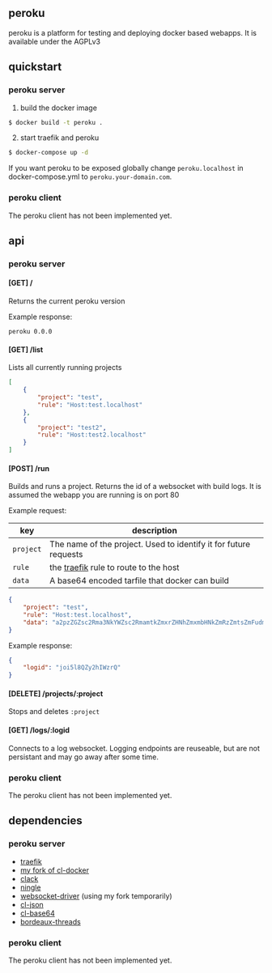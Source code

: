 ## peroku

peroku is a platform for testing and deploying docker based webapps.
It is available under the AGPLv3

## quickstart

### peroku server

1. build the docker image

```bash
$ docker build -t peroku .
```

2. start traefik and peroku

```bash
$ docker-compose up -d
```

If you want peroku to be exposed globally change `peroku.localhost` in
docker-compose.yml to `peroku.your-domain.com`.

### peroku client

The peroku client has not been implemented yet.

## api

### peroku server

#### [GET] /

Returns the current peroku version

Example response:

```
peroku 0.0.0
```

#### [GET] /list

Lists all currently running projects

```json
[
    {
        "project": "test",
        "rule": "Host:test.localhost"
    },
    {
        "project": "test2",
        "rule": "Host:test2.localhost"
    }
]
```

#### [POST] /run

Builds and runs a project. Returns the id of a websocket with build logs.
It is assumed the webapp you are running is on port 80

Example request:

| key       | description |
| --------- | ----------- |
| `project` | The name of the project. Used to identify it for future requests |
| `rule`    | the [traefik](https://traefik.io) rule to route to the host |
| `data`    | A base64 encoded tarfile that docker can build |

```json
{
    "project": "test",
    "rule": "Host:test.localhost",
    "data": "a2pzZGZsc2Rma3NkYWZsc2RmamtkZmxrZHNhZmxmbHNkZmRzZmtsZmFudm4gb2V"
}
```

Example response:

```json
{
    "logid": "joi5l8QZy2hIWzrQ"
}
```

#### [DELETE] /projects/:project

Stops and deletes `:project`

#### [GET] /logs/:logid

Connects to a log websocket. Logging endpoints are reuseable, but are not
persistant and may go away after some time.

### peroku client

The peroku client has not been implemented yet.

## dependencies

### peroku server

- [traefik](https://traefik.io)
- [my fork of cl-docker](https://github.com/Petelliott/cl-docker)
- [clack](https://github.com/fukamachi/clack)
- [ningle](https://github.com/fukamachi/ningle)
- [websocket-driver](https://github.com/Petelliott/websocket-driver) (using my fork temporarily)
- [cl-json](https://common-lisp.net/project/cl-json/cl-json.html)
- [cl-base64](http://quickdocs.org/cl-base64/)
- [bordeaux-threads](https://common-lisp.net/project/bordeaux-threads/)


### peroku client

The peroku client has not been implemented yet.
